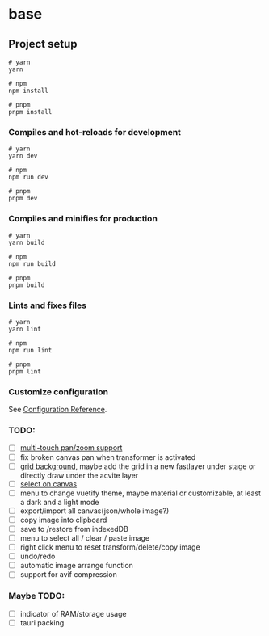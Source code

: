 # base

## Project setup

```
# yarn
yarn

# npm
npm install

# pnpm
pnpm install
```

### Compiles and hot-reloads for development

```
# yarn
yarn dev

# npm
npm run dev

# pnpm
pnpm dev
```

### Compiles and minifies for production

```
# yarn
yarn build

# npm
npm run build

# pnpm
pnpm build
```

### Lints and fixes files

```
# yarn
yarn lint

# npm
npm run lint

# pnpm
pnpm lint
```

### Customize configuration

See [Configuration Reference](https://vitejs.dev/config/).

### TODO:

- [ ] [multi-touch pan/zoom support](https://konvajs.org/docs/sandbox/Multi-touch_Scale_Stage.html)
- [ ] fix broken canvas pan when transformer is activated
- [ ] [grid background](https://konvajs.org/docs/sandbox/Multi-touch_Scale_Stage.html), maybe add the grid in a new fastlayer under stage or directly draw under the acvite layer
- [ ] [select on canvas](https://konvajs.org/docs/select_and_transform/Basic_demo.html)
- [ ] menu to change vuetify theme, maybe material or customizable, at least a dark and a light mode
- [ ] export/import all canvas(json/whole image?)
- [ ] copy image into clipboard
- [ ] save to /restore from indexedDB
- [ ] menu to select all / clear / paste image
- [ ] right click menu to reset transform/delete/copy image
- [ ] undo/redo
- [ ] automatic image arrange function
- [ ] support for avif compression

### Maybe TODO:
- [ ] indicator of RAM/storage usage
- [ ] tauri packing